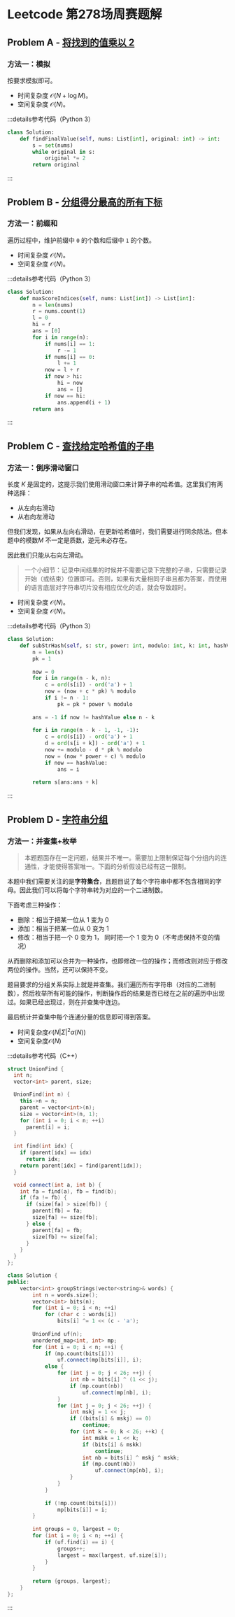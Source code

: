 # Leetcode 第278场周赛题解

## Problem A - [将找到的值乘以 2](https://leetcode.cn/problems/keep-multiplying-found-values-by-two/)

### 方法一：模拟

按要求模拟即可。

- 时间复杂度 $\mathcal{O}(N+\log M)$。
- 空间复杂度 $\mathcal{O}(N)$。

:::details参考代码（Python 3）

```python
class Solution:
    def findFinalValue(self, nums: List[int], original: int) -> int:
        s = set(nums)
        while original in s:
            original *= 2
        return original
```

:::

## Problem B - [分组得分最高的所有下标](https://leetcode.cn/problems/all-divisions-with-the-highest-score-of-a-binary-array/)

### 方法一：前缀和

遍历过程中，维护前缀中 `0` 的个数和后缀中 `1` 的个数。

- 时间复杂度 $\mathcal{O}(N)$。
- 空间复杂度 $\mathcal{O}(N)$。

:::details参考代码（Python 3）

```python
class Solution:
    def maxScoreIndices(self, nums: List[int]) -> List[int]:
        n = len(nums)
        r = nums.count(1)
        l = 0
        hi = r
        ans = [0]
        for i in range(n):
            if nums[i] == 1:
                r -= 1
            if nums[i] == 0:
                l += 1
            now = l + r
            if now > hi:
                hi = now
                ans = []
            if now == hi:
                ans.append(i + 1)
        return ans
```

:::

## Problem C - [查找给定哈希值的子串](https://leetcode.cn/problems/find-substring-with-given-hash-value/)

### 方法一：倒序滑动窗口

长度 $K$ 是固定的，这提示我们使用滑动窗口来计算子串的哈希值。这里我们有两种选择：

- 从左向右滑动
- 从右向左滑动

但我们发现，如果从左向右滑动，在更新哈希值时，我们需要进行同余除法。但本题中的模数$M$ 不一定是质数，逆元未必存在。

因此我们只能从右向左滑动。

> 一个小细节：记录中间结果的时候并不需要记录下完整的子串，只需要记录开始（或结束）位置即可。否则，如果有大量相同子串且都为答案，而使用的语言底层对字符串切片没有相应优化的话，就会导致超时。

- 时间复杂度 $\mathcal{O}(N)$。
- 空间复杂度 $\mathcal{O}(N)$。

:::details参考代码（Python 3）

```python
class Solution:
    def subStrHash(self, s: str, power: int, modulo: int, k: int, hashValue: int) -> str:
        n = len(s)
        pk = 1
        
        now = 0
        for i in range(n - k, n):
            c = ord(s[i]) - ord('a') + 1
            now = (now + c * pk) % modulo
            if i != n - 1:
                pk = pk * power % modulo
            
        ans = -1 if now != hashValue else n - k
        
        for i in range(n - k - 1, -1, -1):
            c = ord(s[i]) - ord('a') + 1
            d = ord(s[i + k]) - ord('a') + 1
            now += modulo - d * pk % modulo
            now = (now * power + c) % modulo
            if now == hashValue:
                ans = i
        
        return s[ans:ans + k]
```

:::

## Problem D - [字符串分组](https://leetcode.cn/problems/groups-of-strings/)

### 方法一：并查集+枚举

> 本题题面存在一定问题，结果并不唯一。需要加上限制保证每个分组内的连通性，才能使得答案唯一。下面的分析假设已经有这一限制。

本题中我们需要关注的是**字符集合**，且题目说了每个字符串中都不包含相同的字母。因此我们可以将每个字符串转为对应的一个二进制数。

下面考虑三种操作：

- 删除：相当于把某一位从 1 变为 0
- 添加：相当于把某一位从 0 变为 1
- 修改：相当于把一个 0 变为 1， 同时把一个 1 变为 0（不考虑保持不变的情况）

从而删除和添加可以合并为一种操作，也即修改一位的操作；而修改则对应于修改两位的操作。当然，还可以保持不变。

题目要求的分组关系实际上就是并查集。我们遍历所有字符串（对应的二进制数），然后枚举所有可能的操作，判断操作后的结果是否已经在之前的遍历中出现过。如果已经出现过，则在并查集中连边。

最后统计并查集中每个连通分量的信息即可得到答案。

- 时间复杂度$\mathcal{O}(N|\Sigma|^2\alpha(N))$
- 空间复杂度$\mathcal{O}(N)$

:::details参考代码（C++）

```cpp
struct UnionFind {
  int n;
  vector<int> parent, size;

  UnionFind(int n) {
    this->n = n;
    parent = vector<int>(n);
    size = vector<int>(n, 1);
    for (int i = 0; i < n; ++i)
      parent[i] = i;
  }

  int find(int idx) {
    if (parent[idx] == idx)
      return idx;
    return parent[idx] = find(parent[idx]);
  }

  void connect(int a, int b) {
    int fa = find(a), fb = find(b);
    if (fa != fb) {
      if (size[fa] > size[fb]) {
        parent[fb] = fa;
        size[fa] += size[fb];
      } else {
        parent[fa] = fb;
        size[fb] += size[fa];
      }
    }
  }
};

class Solution {
public:
    vector<int> groupStrings(vector<string>& words) {
        int n = words.size();
        vector<int> bits(n);
        for (int i = 0; i < n; ++i)
            for (char c : words[i])
                bits[i] ^= 1 << (c - 'a');
        
        UnionFind uf(n);
        unordered_map<int, int> mp;
        for (int i = 0; i < n; ++i) {
            if (mp.count(bits[i]))
                uf.connect(mp[bits[i]], i);
            else {
                for (int j = 0; j < 26; ++j) {
                    int nb = bits[i] ^ (1 << j);
                    if (mp.count(nb))
                        uf.connect(mp[nb], i);
                }
                for (int j = 0; j < 26; ++j) {
                    int mskj = 1 << j;
                    if ((bits[i] & mskj) == 0)
                        continue;
                    for (int k = 0; k < 26; ++k) {
                        int mskk = 1 << k;
                        if (bits[i] & mskk)
                            continue;
                        int nb = bits[i] ^ mskj ^ mskk;
                        if (mp.count(nb))
                            uf.connect(mp[nb], i);
                    }
                }
            }
            
            if (!mp.count(bits[i]))
                mp[bits[i]] = i;
        }
        
        int groups = 0, largest = 0;
        for (int i = 0; i < n; ++i) {
            if (uf.find(i) == i) {
                groups++;
                largest = max(largest, uf.size[i]);
            }
        }
        
        return {groups, largest};
    }
};
```

:::
